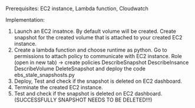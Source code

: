 Prerequisites:
  EC2 instance,
  Lambda function,
  Cloudwatch

Implementation:
  1. Launch an EC2 insatnce. By default volume will be created.
     Create snapshot for the created volume that is attached to your created EC2 instance.
  2. Create a lambda function and choose runtime as python.
     Go to permissions to attach policy to communicate with EC2 instance.
       Role (open in new tab) -> create policies
         DescribeSnapshot
         DescribeInsance
         DescribeVolume
         DeleteSnapshot 
     and deploy the code ebs_stale_snapshosts.py
  3. Deploy, Test and check if the snapshot is deleted on EC2 dashboard.
  4. Terminate the created EC2 instance.
  5. Test and check if the snapshot is deleted on EC2 dashboard. (SUCCESSFULLY SNAPSHOT NEEDS TO BE DELETED!!!)
